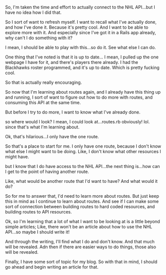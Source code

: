 So, I'm taken the time and effort to actually connect to the NHL API...but I have no idea how I did that. 

So I sort of want to refresh myself. I want to recall what I've actually done, and how I've done it. Because it's pretty cool. And I want to be able to explore more with it. And especially since I've got it in a Rails app already, why can't I do something with it? 

I mean, I should be able to play with this...so do it. See what else I can do. 

One thing that I've noted is that it is up to date... I mean, I pulled up the one webpage I have for it, and there's players there already. I had the Blackhawks roster programmed, and it's up to date. Which is pretty fucking cool.

So that is actually really encouraging. 

So now that I'm learning about routes again, and I already have this thing up and running, I sort of want to figure out how to do more with routes, and consuming this API at the same time. 

But before I try to do more, I want to know what I've already done. 

so where would I look? I mean, I could look at...routes.rb obviously! lol. since that's what I'm learning about. 

Ok, that's hilarious...I only have the one route. 

So that's a place to start for me. I only have one route, because I don't know what else I might want to be doing. Like, I don't know what other resources I might have. 

but I know that I do have access to the NHL API...the next thing is...how can I get to the point of having another route. 

Like, what would be another route that I'd want to have? And what would it do? 

So for me to answer that, I'd need to learn more about routes. But just keep this in mind as I continue to learn about routes. And see if I can make some sort of connection between building routes to hard coded resources, and building routes to API resources. 

Ok, so I'm learning that a lot of what I want to be looking at is a little beyond simple articles; Like, there won't be an article about how to use the NHL API...so maybe I should write it! 

And through the writing, I'll find what I do and don't know. And that much will be revealed. Adn then if there are easier ways to do things, those also will be revealed. 

Finally, I have some sort of topic for my blog. So with that in mind, I should go ahead and begin writing an article for that. 

